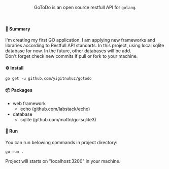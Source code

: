 
<div align="center">

GoToDo is an open source restfull API for `golang`. 

</div>

<br/>

#### 📃 Summary

I'm creating my first GO application. I am applying new frameworks and libraries according to Restfull API standarts. 
In this project, using local sqlite database for now. In the future, other databases will be add.  
Don't forget check new commits if pull or fork to your machine.

#### ⚙️ Install

```
go get -u github.com/yigitnuhuz/gotodo
```

#### 📦 Packages

- web framework
  - echo (github.com/labstack/echo)
- database
  - sqlite (github.com/mattn/go-sqlite3)

#### 🐳 Run

You can run belowing commands in project directory:
```
go run .
```

Project will starts on "localhost:3200" in your machine.